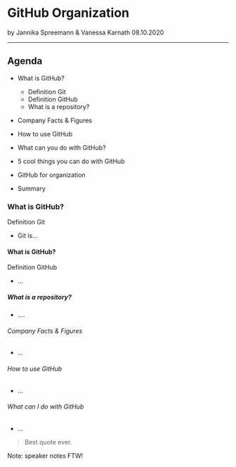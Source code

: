 # GitHub Organization

by Jannika Spreemann & Vanessa Karnath
08.10.2020

---
## Agenda

* What is GitHub?
    * Definition Git
    * Definition GitHub
    * What is a repository?

* Company Facts & Figures

* How to use GitHub

* What can you do with GitHub?

* 5 cool things you can do with GitHub

* GitHub for organization

* Summary

### What is GitHub?

Definition Git
* Git is...

#### What is GitHub?

Definition GitHub
* ...

##### What is a repository?

* ....

###### Company Facts & Figures

* ...

###### How to use GitHub

* ...

###### What can I do with GitHub

* ... 







> Best quote ever.

Note: speaker notes FTW!

